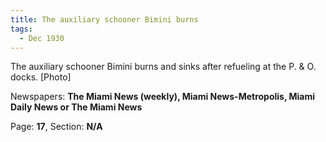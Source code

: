 ```yaml
---  
title: The auxiliary schooner Bimini burns  
tags:  
  - Dec 1930  
---  
```

  
The auxiliary schooner Bimini burns and sinks after refueling at the P. & O. docks. [Photo]  
  
Newspapers: **The Miami News (weekly), Miami News-Metropolis, Miami Daily News or The Miami News**  
  
Page: **17**, Section: **N/A** 
